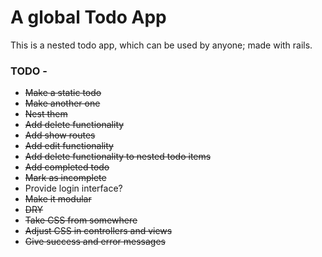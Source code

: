# A global Todo App 

This is a nested todo app, which can be used by anyone; made with rails.

### TODO -

* ~~Make a static todo~~
* ~~Make another one~~
* ~~Nest them~~
* ~~Add delete functionality~~
* ~~Add show routes~~
* ~~Add edit functionality~~
* ~~Add delete functionality to nested todo items~~
* ~~Add completed todo~~
* ~~Mark as incomplete~~
* Provide login interface?
* ~~Make it modular~~
* ~~DRY~~
* ~~Take CSS from somewhere~~
* ~~Adjust CSS in controllers and views~~
* ~~Give success and error messages~~




